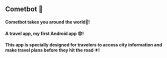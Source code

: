 ## Cometbot 🤖
#### Cometbot takes you around the world🚀!
#### A travel app, my first Android app 😎!
#### This app is specially designed for travelers to access city information and make travel plans before they hit the road ✈!
